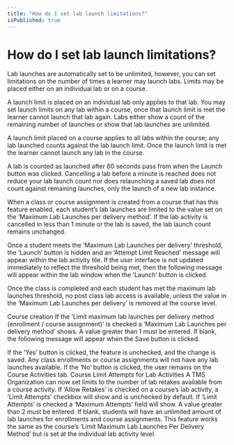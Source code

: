 ```yaml
---
title: "How do I set lab launch limitations?"
isPublished: true
---
```


# How do I set lab launch limitations?

Lab launches are automatically set to be unlimited, however, you can set limitations on the number of times a learner may launch labs. Limits may be placed either on an individual lab or on a course. 

A launch limit is placed on an individual lab only applies to that lab. You may set launch limits on any lab within a course, once that launch limit is met the learner cannot launch that lab again. Labs either show a count of the remaining number of launches or show that lab launches are unlimited. 

A launch limit placed on a course applies to all labs within the course; any lab launched counts against the lab launch limit. Once the launch limit is met the learner cannot launch any lab in the course. 

A lab is counted as launched after 60 seconds pass from when the Launch button was clicked. Cancelling a lab before a minute is reached does not reduce your lab launch count nor does relaunching a saved lab does not count against remaining launches, only the launch of a new lab instance.

When a class or course assignment is created from a course that has this feature enabled, each student’s lab launches are limited to the value set on the ‘Maximum Lab Launches per delivery method’. If the lab activity is cancelled in less than 1 minute or the lab is saved, the lab launch count remains unchanged.

Once a student meets the ‘Maximum Lab Launches per delivery’ threshold, the ‘Launch’ button is hidden and an ‘Attempt Limit Reached’ message will appear within the lab activity tile. If the user interface is not updated immediately to reflect the threshold being met, then the following message will appear within the lab window when the ‘Launch’ button is clicked.

Once the class is completed and each student has met the maximum lab launches threshold, no post class lab access is available, unless the value in the ‘Maximum Lab Launches per delivery’ is removed at the course level.

Course creation
If the ‘Limit maximum lab launches per delivery method (enrollment / course assignment)’ is checked a ‘Maximum Lab Launches per delivery method’ shows. A value greater than 1 must be entered. If blank, the following message will appear when the Save button is clicked. 
 
If the ‘Yes’ button is clicked, the feature is unchecked, and the change is saved. Any class enrollments or course assignments will not have any lab launches available. If the ‘No’ button is clicked, the user remains on the Course Activities tab.
Course Limit Attempts for Lab Activities
A TMS Organization can now set limits to the number of lab retakes available from a course activity. If ‘Allow Retakes’ is checked on a course’s lab activity, a ‘Limit Attempts’ checkbox will show and is unchecked by default. If ‘Limit Attempts’ is checked a ‘Maximum Attempts’ field will show. A value greater than 2 must be entered. If blank, students will have an unlimited amount of lab launches for enrollments and course assignments. This feature works the same as the course’s ‘Limit Maximum Lab Launches Per Delivery Method’ but is set at the individual lab activity level. 
 
